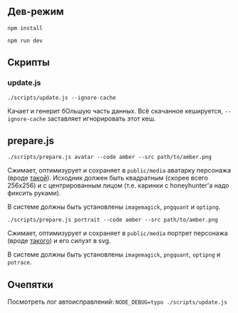 ## Дев-режим

`npm install`

`npm run dev`

## Скрипты

### update.js

`./scripts/update.js --ignore-cache`

Качает и генерит бОльшую часть данных. Всё скачанное кешируется, `--ignore-cache` заставляет игнорировать этот кеш.

## prepare.js

`./scripts/prepare.js avatar --code amber --src path/to/amber.png`

Сжимает, оптимизурует и сохраняет в `public/media` аватарку персонажа (вроде [такой](https://genshin.honeyhunterworld.com/img/char/amber_face.png)). Исходник должен быть квадратным (скорее всего 256х256) и с центрированным лицом (т.е. каринки с honeyhunter'а надо фиксить руками).

В системе должны быть установлены `imagemagick`, `pngquant` и `optipng`.

`./scripts/prepare.js portrait --code amber --src path/to/amber.png`

Сжимает, оптимизурует и сохраняет в `public/media` портрет персонажа (вроде [такого](https://genshin-impact.fandom.com/wiki/Amber?file=Character+Amber+Portrait.png)) и его силуэт в svg.

В системе должны быть установлены `imagemagick`, `pngquant`, `optipng` и `potrace`.

## Очепятки

Посмотреть лог автоисправлений: `NODE_DEBUG=typo ./scripts/update.js`